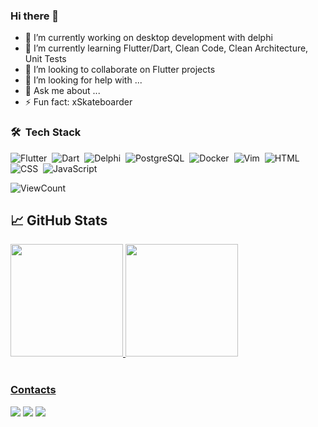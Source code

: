 ### Hi there 👋



- 🔭 I’m currently working on desktop development with delphi
- 🌱 I’m currently learning Flutter/Dart, Clean Code, Clean Architecture, Unit Tests
- 👯 I’m looking to collaborate on Flutter projects
- 🤔 I’m looking for help with ...
- 💬 Ask me about ...
- ⚡ Fun fact: xSkateboarder
<!--  - 📫 How to reach me: ...
- 😄 Pronouns: ... -->


### 🛠 &nbsp;Tech Stack 

![Flutter](https://img.shields.io/badge/-Flutter-02569B?style=for-the-badge&logo=Flutter)&nbsp;
![Dart](https://img.shields.io/badge/-Dart-02569B?style=for-the-badge&logo=Dart)&nbsp;
![Delphi](https://img.shields.io/badge/-Delphi-E34F26?style=for-the-badge&logo=delphi&logoColor=white)&nbsp;
![PostgreSQL](https://img.shields.io/badge/-PostgreSQL-1ea9fa?style=for-the-badge&logo=postgresql&logoColor=white)&nbsp; 
![Docker](https://img.shields.io/badge/-Docker-b400f5?style=for-the-badge&logo=docker&logoColor=white)&nbsp;
![Vim](https://img.shields.io/badge/-Vim-339933?style=for-the-badge&logo=vim&logoColor=white)&nbsp;
![HTML](https://img.shields.io/badge/-HTML-E34F26?style=for-the-badge&logo=HTML5&logoColor=white)&nbsp;
![CSS](https://img.shields.io/badge/-CSS-1572B6?style=for-the-badge&logo=CSS3&logoColor=white)&nbsp;
![JavaScript](https://img.shields.io/badge/-JavaScript-b39f04?style=for-the-badge&logo=javascript&logoColor=white)&nbsp;

![ViewCount](https://komarev.com/ghpvc/?username=phferreira&color=1A4730&style=for-the-badge)

## &#x1f4c8; GitHub Stats

 <div>
  <a href="https://github.com/phferreira">
  <img height="180em" src="https://github-readme-stats.vercel.app/api?username=phferreira&show_icons=true&theme=radical&include_all_commits=true&count_private=true"/>
  <img height="180em" src="https://github-readme-stats.vercel.app/api/top-langs/?username=phferreira&layout=compact&langs_count=10&theme=radical&count_private=false"/>
<div>


<br/>
  
  
  
### Contacts
<div>
  <a href = "mailto:p.h.ferreirah@gmail.com"><img src="https://img.shields.io/badge/-Gmail-%23EA4335?style=for-the-badge&logo=gmail&logoColor=white" target="_blank"></a>
  <a href="https://www.linkedin.com/in/paulo-henrique-ferreira" target="_blank"><img src="https://img.shields.io/badge/-LinkedIn-%230077B5?style=for-the-badge&logo=linkedin&logoColor=white" target="_blank"></a>
  <a href="https://phferreira.github.io/" target="_blank"><img src="https://img.shields.io/badge/-GitHub.io-%230077B5?style=for-the-badge&logo=github&logoColor=white" target="_blank"></a>
</div>
